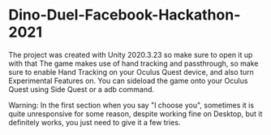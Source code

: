 # Dino-Duel-Facebook-Hackathon-2021
The project was created with Unity 2020.3.23 so make sure to open it up with that
The game makes use of hand tracking and passthrough, so make sure to enable Hand Tracking on your Oculus Quest device, and also turn Experimental Features on.
You can sideload the game onto your Oculus Quest using Side Quest or a adb command.

Warning: In the first section when you say "I choose you", sometimes it is quite unresponsive for some reason, despite working fine on Desktop, but it definitely works, you just need to give it a few tries.
